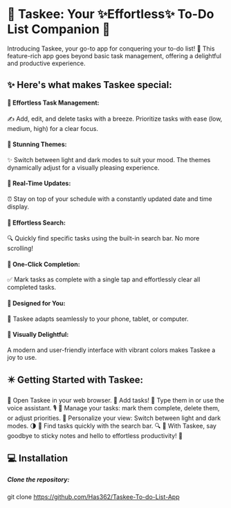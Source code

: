 # 🌟 Taskee: Your ✨Effortless✨ To-Do List Companion 🌟

Introducing Taskee, your go-to app for conquering your to-do list! 🎯 This feature-rich app goes beyond basic task management, offering a delightful and productive experience.

## ✨ Here's what makes Taskee special:

#### 💠 Effortless Task Management: 
✍️ Add, edit, and delete tasks with a breeze. Prioritize tasks with ease (low, medium, high) for a clear focus.

#### 💠 Stunning Themes: 
✨ Switch between light and dark modes to suit your mood. The themes dynamically adjust for a visually pleasing experience.

#### 💠 Real-Time Updates: 
⏰ Stay on top of your schedule with a constantly updated date and time display.

#### 💠 Effortless Search: 
🔍 Quickly find specific tasks using the built-in search bar. No more scrolling!

#### 💠 One-Click Completion: 
✅ Mark tasks as complete with a single tap and effortlessly clear all completed tasks.

#### 💠 Designed for You: 
📱 Taskee adapts seamlessly to your phone, tablet, or computer.

#### 💠 Visually Delightful: 
A modern and user-friendly interface with vibrant colors makes Taskee a joy to use.


## ✴️ Getting Started with Taskee:

🔆 Open Taskee in your web browser.
🔆 Add tasks! 📝 Type them in or use the voice assistant. 🎙️
🔆 Manage your tasks: mark them complete, delete them, or adjust priorities.
🔆 Personalize your view: Switch between light and dark modes. 🌗
🔆 Find tasks quickly with the search bar. 🔍
🔆 With Taskee, say goodbye to sticky notes and hello to effortless productivity! 🚀


## 💻 Installation

##### Clone the repository:
git clone https://github.com/Has362/Taskee-To-do-List-App
